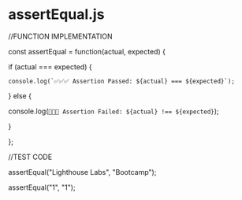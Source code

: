 # assertEqual.js

//FUNCTION IMPLEMENTATION

const assertEqual = function(actual, expected) {

  if (actual === expected) {
  
    console.log(`✅✅✅ Assertion Passed: ${actual} === ${expected}`);
  
  } else {
  
  console.log(`🛑🛑🛑 Assertion Failed: ${actual} !== ${expected}`);
  
  }

};

//TEST CODE

assertEqual("Lighthouse Labs", "Bootcamp");

assertEqual("1", "1");
